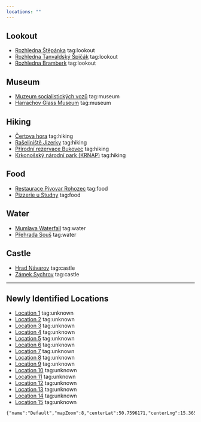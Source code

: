 ```yaml
---
locations: ""
---
```

## Lookout
- [Rozhledna Štěpánka](geo:50.734,15.390) tag:lookout
- [Rozhledna Tanvaldský Špičák](geo:50.740,15.287) tag:lookout
- [Rozhledna Bramberk](geo:50.762,15.191) tag:lookout

## Museum
- [Muzeum socialistických vozů](geo:50.728,15.371) tag:museum
- [Harrachov Glass Museum](geo:50.772,15.428) tag:museum

## Hiking
- [Čertova hora](geo:50.739,15.456) tag:hiking
- [Rašeliniště Jizerky](geo:50.847,15.303) tag:hiking
- [Přírodní rezervace Bukovec](geo:50.841,15.353) tag:hiking
- [Krkonošský národní park (KRNAP)](geo:50.733,15.531) tag:hiking

## Food
- [Restaurace Pivovar Rohozec](geo:50.627,15.134) tag:food
- [Pizzerie u Studny](geo:50.733,15.314) tag:food

## Water
- [Mumlava Waterfall](geo:50.782,15.445) tag:water
- [Přehrada Souš](geo:50.811,15.339) tag:water

## Castle
- [Hrad Návarov](geo:50.686,15.340) tag:castle
- [Zámek Sychrov](geo:50.628,15.080) tag:castle

---

## Newly Identified Locations
- [Location 1](geo:50.7569761,15.3586861) tag:unknown
- [Location 2](geo:50.7706547,15.4532308) tag:unknown
- [Location 3](geo:50.7399422,15.3454031) tag:unknown
- [Location 4](geo:50.7304342,15.3058503) tag:unknown
- [Location 5](geo:50.7622558,15.4307222) tag:unknown
- [Location 6](geo:50.8275228,15.3284925) tag:unknown
- [Location 7](geo:50.7595289,15.2949572) tag:unknown
- [Location 8](geo:50.7456383,15.2899656) tag:unknown
- [Location 9](geo:50.7398036,15.2501703) tag:unknown
- [Location 10](geo:50.7712356,15.3935147) tag:unknown
- [Location 11](geo:50.7721042,15.4034711) tag:unknown
- [Location 12](geo:50.7621156,15.3864767) tag:unknown
- [Location 13](geo:50.7702586,15.3657056) tag:unknown
- [Location 14](geo:50.7463683,15.3648472) tag:unknown
- [Location 15](geo:50.7938922,15.4440694) tag:unknown


```mapview
{"name":"Default","mapZoom":8,"centerLat":50.7596171,"centerLng":15.3658974,"query":"","chosenMapSource":0,"showLinks":false,"linkColor":"red"}
```


